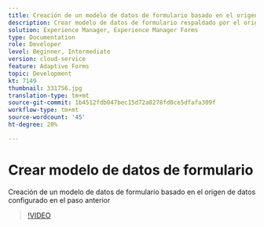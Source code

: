 ```yaml
---
title: Creación de un modelo de datos de formulario basado en el origen de datos de Salesforce
description: Crear modelo de datos de formulario respaldado por el origen de datos RESTful
solution: Experience Manager, Experience Manager Forms
type: Documentation
role: Developer
level: Beginner, Intermediate
version: cloud-service
feature: Adaptive Forms
topic: Development
kt: 7149
thumbnail: 331756.jpg
translation-type: tm+mt
source-git-commit: 1b4512fdb047bec15d72a8278fd0ce5dfafa309f
workflow-type: tm+mt
source-wordcount: '45'
ht-degree: 20%

---
```


# Crear modelo de datos de formulario

Creación de un modelo de datos de formulario basado en el origen de datos configurado en el paso anterior

>[!VIDEO](https://video.tv.adobe.com/v/331756/?quality=12&learn=on)

